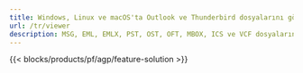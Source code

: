 ```yaml
---
title: Windows, Linux ve macOS'ta Outlook ve Thunderbird dosyalarını görüntüleyin 
url: /tr/viewer
description: MSG, EML, EMLX, PST, OST, OFT, MBOX, ICS ve VCF dosyalarını görüntülemek için ücretsiz Uygulama ve API'ler
---
```


{{< blocks/products/pf/agp/feature-solution >}} 

